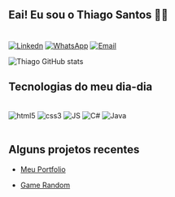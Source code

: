 
## Eai! Eu sou o Thiago Santos 🤙🏽
#
[![Linkedn](https://img.shields.io/badge/LinkedIn-0077B5?style=for-the-badge&logo=linkedin&logoColor=white)](https://www.linkedin.com/in/thiagosantosg/)
[![WhatsApp](https://img.shields.io/badge/WhatsApp-25D366?style=for-the-badge&logo=whatsapp&logoColor=white)](https://wa.me/qr/GXWKKXFHZB7IA1)
[![Email](https://img.shields.io/badge/Gmail-D14836?style=for-the-badge&logo=gmail&logoColor=white)](thiago.santos.gomes.00@gmail.com)

![Thiago GitHub stats](https://github-readme-stats.vercel.app/api?username=Thiago-SantosG&show_icons=true&theme=dark)

## Tecnologias do meu dia-dia

<div style="display: inline_block"><br/>
    <img align="center" alt="html5" src=https://img.shields.io/badge/HTML5-E34F26?style=for-the-badge&logo=html5&logoColor=white>
    <img align="center" alt="css3" src=https://img.shields.io/badge/CSS3-1572B6?style=for-the-badge&logo=css3&logoColor=white>
    <img align="center" alt="JS" src=https://img.shields.io/badge/JavaScript-323330?style=for-the-badge&logo=javascript&logoColor=F7DF1E>
    <img align="center" alt="C#" src=https://img.shields.io/badge/C%23-239120?style=for-the-badge&logo=c-sharp&logoColor=white>
    <img align="center" alt="Java" src=https://img.shields.io/badge/Java-ED8B00?style=for-the-badge&logo=openjdk&logoColor=white>
</div><br/>

## Alguns projetos recentes

- [Meu Portfolio](https://meu-portifolio-gamma.vercel.app/)<br/>

- [Game Random](https://game-numero-aleatorio-eight.vercel.app/)<br/>

